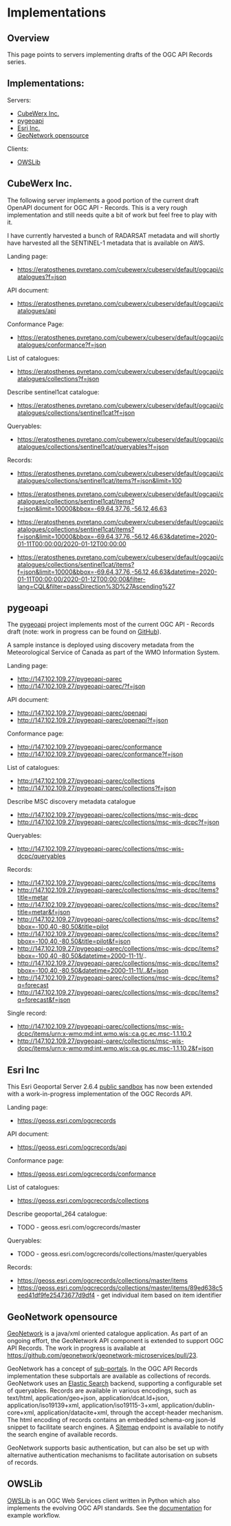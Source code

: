# Implementations

## Overview

This page points to servers implementing drafts of the OGC API Records series.

## Implementations:

Servers:

* [CubeWerx Inc.](#cubewerx-inc)
* [pygeoapi](#pygeoapi)
* [Esri Inc.](#esri-inc)
* [GeoNetwork opensource](#geonetwork-opensource)

Clients:
* [OWSLib](#owslib)

## CubeWerx Inc.

The following server implements a good portion of the current draft OpenAPI
document for OGC API - Records.  This is a very rough implementation and still
needs quite a bit of work but feel free to play with it.

I have currently harvested a bunch of RADARSAT metadata and will shortly have 
harvested all the SENTINEL-1 metadata that is available on AWS.

Landing page:
* https://eratosthenes.pvretano.com/cubewerx/cubeserv/default/ogcapi/catalogues?f=json

API document:
* https://eratosthenes.pvretano.com/cubewerx/cubeserv/default/ogcapi/catalogues/api

Conformance Page:
* https://eratosthenes.pvretano.com/cubewerx/cubeserv/default/ogcapi/catalogues/conformance?f=json

List of catalogues:
* https://eratosthenes.pvretano.com/cubewerx/cubeserv/default/ogcapi/catalogues/collections?f=json

Describe sentinel1cat catalogue:
* https://eratosthenes.pvretano.com/cubewerx/cubeserv/default/ogcapi/catalogues/collections/sentinel1cat?f=json

Queryables:
* https://eratosthenes.pvretano.com/cubewerx/cubeserv/default/ogcapi/catalogues/collections/sentinel1cat/queryables?f=json

Records:
* https://eratosthenes.pvretano.com/cubewerx/cubeserv/default/ogcapi/catalogues/collections/sentinel1cat/items?f=json&limit=100

* https://eratosthenes.pvretano.com/cubewerx/cubeserv/default/ogcapi/catalogues/collections/sentinel1cat/items?f=json&limit=10000&bbox=-69.64,37.76,-56.12,46.63

* https://eratosthenes.pvretano.com/cubewerx/cubeserv/default/ogcapi/catalogues/collections/sentinel1cat/items?f=json&limit=10000&bbox=-69.64,37.76,-56.12,46.63&datetime=2020-01-11T00:00:00/2020-01-12T00:00:00

* https://eratosthenes.pvretano.com/cubewerx/cubeserv/default/ogcapi/catalogues/collections/sentinel1cat/items?f=json&limit=10000&bbox=-69.64,37.76,-56.12,46.63&datetime=2020-01-11T00:00:00/2020-01-12T00:00:00&filter-lang=CQL&filter=passDirection%3D%27Ascending%27

## pygeoapi

The [pygeoapi](https://pygeoapi.io) project implements most of the current
OGC API - Records draft (note: work in progress can be found on [GitHub](https://github.com/tomkralidis/pygeoapi/tree/oarec)).

A sample instance is deployed using discovery metadata from the
Meteorological Service of Canada as part of the WMO Information System.

Landing page:

* http://147.102.109.27/pygeoapi-oarec
* http://147.102.109.27/pygeoapi-oarec/?f=json

API document:

* http://147.102.109.27/pygeoapi-oarec/openapi
* http://147.102.109.27/pygeoapi-oarec/openapi?f=json

Conformance page:

* http://147.102.109.27/pygeoapi-oarec/conformance
* http://147.102.109.27/pygeoapi-oarec/conformance?f=json

List of catalogues:

* http://147.102.109.27/pygeoapi-oarec/collections
* http://147.102.109.27/pygeoapi-oarec/collections?f=json

Describe MSC discovery metadata catalogue

* http://147.102.109.27/pygeoapi-oarec/collections/msc-wis-dcpc
* http://147.102.109.27/pygeoapi-oarec/collections/msc-wis-dcpc?f=json

Queryables:

* http://147.102.109.27/pygeoapi-oarec/collections/msc-wis-dcpc/queryables

Records:

* http://147.102.109.27/pygeoapi-oarec/collections/msc-wis-dcpc/items
* http://147.102.109.27/pygeoapi-oarec/collections/msc-wis-dcpc/items?title=metar
* http://147.102.109.27/pygeoapi-oarec/collections/msc-wis-dcpc/items?title=metar&f=json
* http://147.102.109.27/pygeoapi-oarec/collections/msc-wis-dcpc/items?bbox=-100,40,-80,50&title=pilot
* http://147.102.109.27/pygeoapi-oarec/collections/msc-wis-dcpc/items?bbox=-100,40,-80,50&title=pilot&f=json
* http://147.102.109.27/pygeoapi-oarec/collections/msc-wis-dcpc/items?bbox=-100,40,-80,50&datetime=2000-11-11/..
* http://147.102.109.27/pygeoapi-oarec/collections/msc-wis-dcpc/items?bbox=-100,40,-80,50&datetime=2000-11-11/..&f=json
* http://147.102.109.27/pygeoapi-oarec/collections/msc-wis-dcpc/items?q=forecast
* http://147.102.109.27/pygeoapi-oarec/collections/msc-wis-dcpc/items?q=forecast&f=json

Single record:

* http://147.102.109.27/pygeoapi-oarec/collections/msc-wis-dcpc/items/urn:x-wmo:md:int.wmo.wis::ca.gc.ec.msc-1.1.10.2
* http://147.102.109.27/pygeoapi-oarec/collections/msc-wis-dcpc/items/urn:x-wmo:md:int.wmo.wis::ca.gc.ec.msc-1.1.10.2&f=json

## Esri Inc

This Esri Geoportal Server 2.6.4 [public sandbox](http://geoss.esri.com/geoportal_264) has now been extended with a work-in-progress implementation of the OGC Records API.

Landing page:

* https://geoss.esri.com/ogcrecords

API document:

* https://geoss.esri.com/ogcrecords/api

Conformance page:

* https://geoss.esri.com/ogcrecords/conformance

List of catalogues:

* https://geoss.esri.com/ogcrecords/collections

Describe geoportal_264 catalogue:

* TODO - geoss.esri.com/ogcrecords/master 

Queryables:

* TODO - geoss.esri.com/ogcrecords/collections/master/queryables

Records:

* https://geoss.esri.com/ogcrecords/collections/master/items
* https://geoss.esri.com/ogcrecords/collections/master/items/89ed638c5eed41df9fe25473677d9df4 - get individual item based on item identifier

## GeoNetwork opensource

[GeoNetwork](https//geonetwork-opensource.org) is a java/xml oriented catalogue application. As part of an ongoing effort, the GeoNetwork API component is extended to support OGC API Records. The work in progress is available at https://github.com/geonetwork/geonetwork-microservices/pull/23.

GeoNetwork has a concept of [sub-portals](https://geonetwork-opensource.org/manuals/trunk/en/administrator-guide/configuring-the-catalog/portal-configuration.html). In the OGC API Records implementation these subportals are available as collections of records. GeoNetwork uses an [Elastic Search](https://elastic.co) backend, supporting a configurable set of queryables. Records are available in various encodings, such as text/html, application/geo+json, application/dcat.ld+json, application/iso19139+xml, application/iso19115-3+xml, application/dublin-core+xml, application/datacite+xml, through the accept-header mechanism. The html encoding of records contains an embedded schema-org json-ld snippet to facilitate search engines. A [Sitemap](https://sitemaps.org) endpoint is available to notify the search engine of available records.

GeoNetwork supports basic authentication, but can also be set up with alternative authentication mechanisms to facilitate autorisation on subsets of records.

## OWSLib

[OWSLib](https://geopython.github.io/OWSLib/) is an OGC Web Services client
written in Python which also implements the evolving OGC API standards.  See the
[documentation](https://geopython.github.io/OWSLib/#ogc-api-records-1-0) for example workflow.
